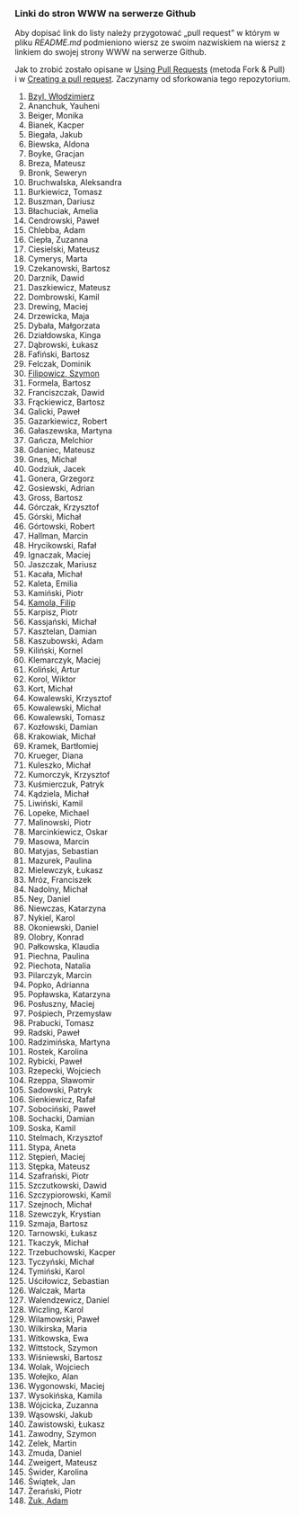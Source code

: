 ﻿### Linki do stron WWW na serwerze Github

Aby dopisać link do listy należy przygotować „pull request”
w którym w pliku *README.md* podmieniono wiersz
ze swoim nazwiskiem na wiersz z linkiem do swojej strony
WWW na serwerze Github.

Jak to zrobić zostało opisane w [Using Pull Requests](https://help.github.com/articles/using-pull-requests)
(metoda Fork & Pull) i w [Creating a pull request](https://help.github.com/articles/creating-a-pull-request).
Zaczynamy od sforkowania tego repozytorium.

1. [Bzyl, Włodzimierz](http://wbzyl.github.io/)
1. Ananchuk, Yauheni
1. Beiger, Monika
1. Bianek, Kacper
1. Biegała, Jakub
1. Biewska, Aldona
1. Boyke, Gracjan
1. Breza, Mateusz
1. Bronk, Seweryn
1. Bruchwalska, Aleksandra
1. Burkiewicz, Tomasz
1. Buszman, Dariusz
1. Błachuciak, Amelia
1. Cendrowski, Paweł
1. Chlebba, Adam
1. Ciepła, Zuzanna
1. Ciesielski, Mateusz
1. Cymerys, Marta
1. Czekanowski, Bartosz
1. Darznik, Dawid
1. Daszkiewicz, Mateusz
1. Dombrowski, Kamil
1. Drewing, Maciej
1. Drzewicka, Maja
1. Dybała, Małgorzata
1. Działdowska, Kinga
1. Dąbrowski, Łukasz
1. Fafiński, Bartosz
1. Felczak, Dominik
1. [Filipowicz, Szymon](http://banan3k.github.io/zaliczenie/)
1. Formela, Bartosz
1. Franciszczak, Dawid
1. Frąckiewicz, Bartosz
1. Galicki, Paweł
1. Gazarkiewicz, Robert
1. Gałaszewska, Martyna
1. Gańcza, Melchior
1. Gdaniec, Mateusz
1. Gnes, Michał
1. Godziuk, Jacek
1. Gonera, Grzegorz
1. Gosiewski, Adrian
1. Gross, Bartosz
1. Górczak, Krzysztof
1. Górski, Michał
1. Górtowski, Robert
1. Hallman, Marcin
1. Hrycikowski, Rafał
1. Ignaczak, Maciej
1. Jaszczak, Mariusz
1. Kacała, Michał
1. Kaleta, Emilia
1. Kamiński, Piotr
1. [Kamola, Filip](https://github.com/fkamola/)
1. Karpisz, Piotr
1. Kassjański, Michał
1. Kasztelan, Damian
1. Kaszubowski, Adam
1. Kiliński, Kornel
1. Klemarczyk, Maciej
1. Koliński, Artur
1. Korol, Wiktor
1. Kort, Michał
1. Kowalewski, Krzysztof
1. Kowalewski, Michał
1. Kowalewski, Tomasz
1. Kozłowski, Damian
1. Krakowiak, Michał
1. Kramek, Bartłomiej
1. Krueger, Diana
1. Kuleszko, Michał
1. Kumorczyk, Krzysztof
1. Kuśmierczuk, Patryk
1. Kądziela, Michał
1. Liwiński, Kamil
1. Lopeke, Michael
1. Malinowski, Piotr
1. Marcinkiewicz, Oskar
1. Masowa, Marcin
1. Matyjas, Sebastian
1. Mazurek, Paulina
1. Mielewczyk, Łukasz
1. Mróz, Franciszek
1. Nadolny, Michał
1. Ney, Daniel
1. Niewczas, Katarzyna
1. Nykiel, Karol
1. Okoniewski, Daniel
1. Olobry, Konrad
1. Pałkowska, Klaudia
1. Piechna, Paulina
1. Piechota, Natalia
1. Pilarczyk, Marcin
1. Popko, Adrianna
1. Popławska, Katarzyna
1. Posłuszny, Maciej
1. Pośpiech, Przemysław
1. Prabucki, Tomasz
1. Radski, Paweł
1. Radzimińska, Martyna
1. Rostek, Karolina
1. Rybicki, Paweł
1. Rzepecki, Wojciech
1. Rzeppa, Sławomir
1. Sadowski, Patryk
1. Sienkiewicz, Rafał
1. Sobociński, Paweł
1. Sochacki, Damian
1. Soska, Kamil
1. Stelmach, Krzysztof
1. Stypa, Aneta
1. Stępień, Maciej
1. Stępka, Mateusz
1. Szafrański, Piotr
1. Szczutkowski, Dawid
1. Szczypiorowski, Kamil
1. Szejnoch, Michał
1. Szewczyk, Krystian
1. Szmaja, Bartosz
1. Tarnowski, Łukasz
1. Tkaczyk, Michał
1. Trzebuchowski, Kacper
1. Tyczyński, Michał
1. Tymiński, Karol
1. Uściłowicz, Sebastian
1. Walczak, Marta
1. Walendzewicz, Daniel
1. Wiczling, Karol
1. Wilamowski, Paweł
1. Wilkirska, Maria
1. Witkowska, Ewa
1. Wittstock, Szymon
1. Wiśniewski, Bartosz
1. Wolak, Wojciech
1. Wołejko, Alan
1. Wygonowski, Maciej
1. Wysokińska, Kamila
1. Wójcicka, Zuzanna
1. Wąsowski, Jakub
1. Zawistowski, Łukasz
1. Zawodny, Szymon
1. Zelek, Martin
1. Zmuda, Daniel
1. Zweigert, Mateusz
1. Świder, Karolina
1. Świątek, Jan
1. Żerański, Piotr
1. [Żuk, Adam](http://a-zuk.github.io/blog/)
